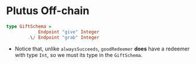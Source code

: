 # Plutus Off-chain

```Haskell
type GiftSchema = 
            Endpoint "give" Integer
        .\/ Endpoint "grab" Integer
```
- Notice that, unlike `alwaysSucceeds`, `goodRedeemer` **does** have a redeemer with type `Int`, so we must its type in the `GiftSchema`.

